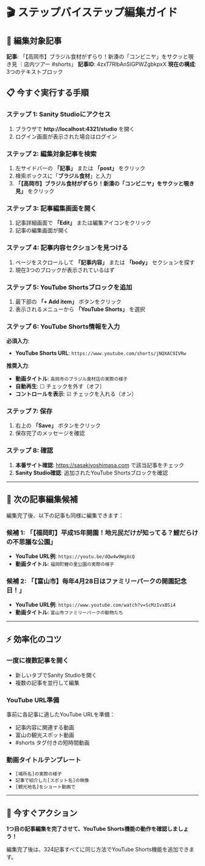 # 🎬 ステップバイステップ編集ガイド

## 🎯 編集対象記事
**記事**: 「【高岡市】ブラジル食材がずらり！新湊の「コンビニヤ」をサクッと覗き見 ｜店内ツアー #shorts」
**記事ID**: 4zxT7RlbAnSlGPWZgbkpxX
**現在の構成**: 3つのテキストブロック

## 📋 今すぐ実行する手順

### ステップ 1: Sanity Studioにアクセス
1. ブラウザで **http://localhost:4321/studio** を開く
2. ログイン画面が表示された場合はログイン

### ステップ 2: 編集対象記事を検索
1. 左サイドバーの **「記事」** または **「post」** をクリック
2. 検索ボックスに「**ブラジル食材**」と入力
3. **「【高岡市】ブラジル食材がずらり！新湊の「コンビニヤ」をサクッと覗き見」** をクリック

### ステップ 3: 記事編集画面を開く
1. 記事詳細画面で **「Edit」** または編集アイコンをクリック
2. 記事の編集画面が開く

### ステップ 4: 記事内容セクションを見つける
1. ページをスクロールして **「記事内容」** または **「body」** セクションを探す
2. 現在3つのブロックが表示されているはず

### ステップ 5: YouTube Shortsブロックを追加
1. 最下部の **「+ Add item」** ボタンをクリック
2. 表示されるメニューから **「YouTube Shorts」** を選択

### ステップ 6: YouTube Shorts情報を入力
**必須入力**:
- **YouTube Shorts URL**: `https://www.youtube.com/shorts/jNQXAC9IVRw`

**推奨入力**:
- **動画タイトル**: `高岡市のブラジル食材店の実際の様子`
- **自動再生**: ☐ チェックを外す（オフ）
- **コントロールを表示**: ☑ チェックを入れる（オン）

### ステップ 7: 保存
1. 右上の **「Save」** ボタンをクリック
2. 保存完了のメッセージを確認

### ステップ 8: 確認
1. **本番サイト確認**: https://sasakiyoshimasa.com で該当記事をチェック
2. **Sanity Studio確認**: 追加されたYouTube Shortsブロックを確認

---

## 🎯 次の記事編集候補

編集完了後、以下の記事も同様に編集できます：

### 候補 1: 「【福岡町】平成15年開園！地元民だけが知ってる？鯉だらけの不思議な公園」
- **YouTube URL例**: `https://youtu.be/dQw4w9WgXcQ`
- **動画タイトル**: `福岡町鯉の里公園の実際の様子`

### 候補 2: 「【富山市】毎年4月28日はファミリーパークの開園記念日！」
- **YouTube URL例**: `https://www.youtube.com/watch?v=ScMzIvxBSi4`
- **動画タイトル**: `富山市ファミリーパークの動物たち`

---

## ⚡ 効率化のコツ

### 一度に複数記事を開く
- 新しいタブでSanity Studioを開く
- 複数の記事を並行して編集

### YouTube URL準備
事前に各記事に適したYouTube URLを準備：
- 記事内容に関連する動画
- 富山の観光スポット動画
- #shorts タグ付きの短時間動画

### 動画タイトルテンプレート
- `[場所名]の実際の様子`
- `記事で紹介した[スポット名]の映像`
- `[観光地名]をショート動画で`

---

## 🚀 今すぐアクション

**1つ目の記事編集を完了させて、YouTube Shorts機能の動作を確認しましょう！**

編集完了後は、324記事すべてに同じ方法でYouTube Shorts機能を追加できます。